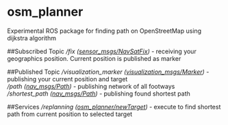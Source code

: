 # osm_planner
Experimental ROS package for finding path on OpenStreetMap using dijkstra algorithm

##Subscribed Topic
*/fix ([sensor_msgs/NavSatFix](http://docs.ros.org/jade/api/sensor_msgs/html/msg/NavSatFix.html))* - receiving your geographics position. Current position is published as marker

##Published Topic
*/visualization_marker ([visualization_msgs/Marker](http://docs.ros.org/jade/api/visualization_msgs/html/msg/Marker.html))* - publishing your current position and target<br>
*/path ([nav_msgs/Path](http://docs.ros.org/api/nav_msgs/html/msg/Path.html))* - publishing network of all footways<br>
*/shortest_path ([nav_msgs/Path](http://docs.ros.org/api/nav_msgs/html/msg/Path.html))* - publishing found shortest path<br>

##Services
*/replanning ([osm_planner/newTarget](https://github.com/MichalDobis/osm_planner/blob/master/srv/newTarget.srv))* - execute to find shortest path from current position to selected target
